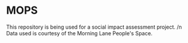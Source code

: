 # MOPS
This repository is being used for a social impact assessment project. /n 
Data used is courtesy of the Morning Lane People's Space.
